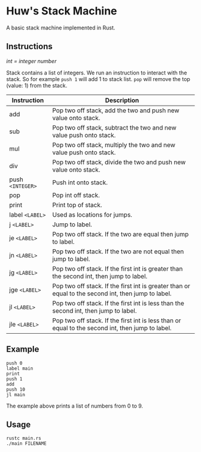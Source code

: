 
# Huw's Stack Machine
A basic stack machine implemented in Rust.

## Instructions

*int = integer number*

Stack contains a list of integers. We run an instruction to interact with the stack. So for example `push 1` will add 1 to stack list. `pop` will remove the top (value: 1) from the stack.

| Instruction     | Description                                                                                               |
| ----------------| ----------------------------------------------------------------------------------------------------------|
| add             | Pop two off stack, add the two and push new value onto stack.                                             |
| sub             | Pop two off stack, subtract the two and new value push onto stack.                                        |
| mul             | Pop two off stack, multiply the two and new value push onto stack.                                        |
| div             | Pop two off stack, divide the two and push new value onto stack.                                          |
| push `<INTEGER>`  | Push int onto stack.                                                                                    |
| pop             | Pop int off  stack.                                                                                       |
| print           | Print top of stack.                                                                                       |
| label `<LABEL>`   | Used as locations for jumps.                                                                            |
| j `<LABEL>`       | Jump to label.                                                                                          |
| je `<LABEL>`      | Pop two off stack. If the two are equal then jump to label.                                             |
| jn `<LABEL>`      | Pop two off stack. If the two are not equal then jump to label.                                         |
| jg `<LABEL>`      | Pop two off stack. If the first int is greater than the second int, then jump to label.                 |
| jge `<LABEL>`     | Pop two off stack. If the first int is greater than or equal to the second int, then jump to label.     |
| jl `<LABEL>`      | Pop two off stack. If the first int is less than the second int, then jump to label.                    |
| jle `<LABEL>`    | Pop two off stack. If the first int is less than or equal to the second int, then jump to label.         |

## Example
```
push 0
label main
print
push 1
add
push 10
jl main
```
The example above prints a list of numbers from 0 to 9.

## Usage
```
rustc main.rs
./main FILENAME
```
